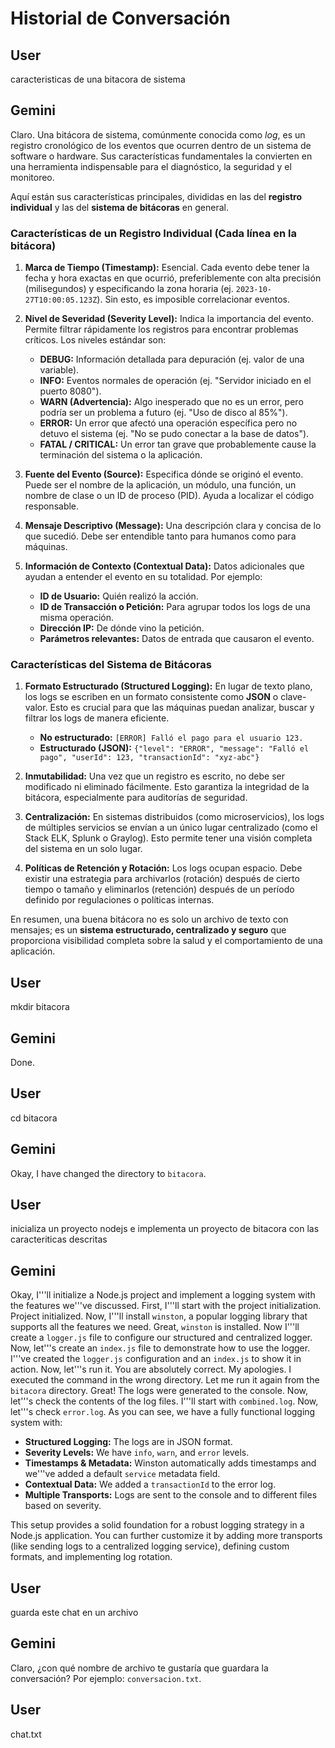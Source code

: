 # Historial de Conversación

## User
caracteristicas de una bitacora de sistema

## Gemini
Claro. Una bitácora de sistema, comúnmente conocida como *log*, es un registro cronológico de los eventos que ocurren dentro de un sistema de software o hardware. Sus características fundamentales la convierten en una herramienta indispensable para el diagnóstico, la seguridad y el monitoreo.

Aquí están sus características principales, divididas en las del **registro individual** y las del **sistema de bitácoras** en general.

### Características de un Registro Individual (Cada línea en la bitácora)

1.  **Marca de Tiempo (Timestamp):** Esencial. Cada evento debe tener la fecha y hora exactas en que ocurrió, preferiblemente con alta precisión (milisegundos) y especificando la zona horaria (ej. `2023-10-27T10:00:05.123Z`). Sin esto, es imposible correlacionar eventos.

2.  **Nivel de Severidad (Severity Level):** Indica la importancia del evento. Permite filtrar rápidamente los registros para encontrar problemas críticos. Los niveles estándar son:
    *   **DEBUG:** Información detallada para depuración (ej. valor de una variable).
    *   **INFO:** Eventos normales de operación (ej. "Servidor iniciado en el puerto 8080").
    *   **WARN (Advertencia):** Algo inesperado que no es un error, pero podría ser un problema a futuro (ej. "Uso de disco al 85%").
    *   **ERROR:** Un error que afectó una operación específica pero no detuvo el sistema (ej. "No se pudo conectar a la base de datos").
    *   **FATAL / CRITICAL:** Un error tan grave que probablemente cause la terminación del sistema o la aplicación.

3.  **Fuente del Evento (Source):** Especifica dónde se originó el evento. Puede ser el nombre de la aplicación, un módulo, una función, un nombre de clase o un ID de proceso (PID). Ayuda a localizar el código responsable.

4.  **Mensaje Descriptivo (Message):** Una descripción clara y concisa de lo que sucedió. Debe ser entendible tanto para humanos como para máquinas.

5.  **Información de Contexto (Contextual Data):** Datos adicionales que ayudan a entender el evento en su totalidad. Por ejemplo:
    *   **ID de Usuario:** Quién realizó la acción.
    *   **ID de Transacción o Petición:** Para agrupar todos los logs de una misma operación.
    *   **Dirección IP:** De dónde vino la petición.
    *   **Parámetros relevantes:** Datos de entrada que causaron el evento.

### Características del Sistema de Bitácoras

1.  **Formato Estructurado (Structured Logging):** En lugar de texto plano, los logs se escriben en un formato consistente como **JSON** o clave-valor. Esto es crucial para que las máquinas puedan analizar, buscar y filtrar los logs de manera eficiente.
    *   **No estructurado:** `[ERROR] Falló el pago para el usuario 123.`
    *   **Estructurado (JSON):** `{"level": "ERROR", "message": "Falló el pago", "userId": 123, "transactionId": "xyz-abc"}`

2.  **Inmutabilidad:** Una vez que un registro es escrito, no debe ser modificado ni eliminado fácilmente. Esto garantiza la integridad de la bitácora, especialmente para auditorías de seguridad.

3.  **Centralización:** En sistemas distribuidos (como microservicios), los logs de múltiples servicios se envían a un único lugar centralizado (como el Stack ELK, Splunk o Graylog). Esto permite tener una visión completa del sistema en un solo lugar.

4.  **Políticas de Retención y Rotación:** Los logs ocupan espacio. Debe existir una estrategia para archivarlos (rotación) después de cierto tiempo o tamaño y eliminarlos (retención) después de un período definido por regulaciones o políticas internas.

En resumen, una buena bitácora no es solo un archivo de texto con mensajes; es un **sistema estructurado, centralizado y seguro** que proporciona visibilidad completa sobre la salud y el comportamiento de una aplicación.

## User
mkdir bitacora

## Gemini
Done.

## User
cd bitacora

## Gemini
Okay, I have changed the directory to `bitacora`.

## User
inicializa un proyecto nodejs e implementa un proyecto de bitacora con las caracteriticas descritas

## Gemini
Okay, I'''ll initialize a Node.js project and implement a logging system with the features we'''ve discussed. First, I'''ll start with the project initialization.
Project initialized. Now, I'''ll install `winston`, a popular logging library that supports all the features we need.
Great, `winston` is installed. Now I'''ll create a `logger.js` file to configure our structured and centralized logger.
Now, let'''s create an `index.js` file to demonstrate how to use the logger.
I'''ve created the `logger.js` configuration and an `index.js` to show it in action. Now, let'''s run it.
You are absolutely correct. My apologies. I executed the command in the wrong directory. Let me run it again from the `bitacora` directory.
Great! The logs were generated to the console. Now, let'''s check the contents of the log files. I'''ll start with `combined.log`.
Now, let'''s check `error.log`.
As you can see, we have a fully functional logging system with:

*   **Structured Logging:** The logs are in JSON format.
*   **Severity Levels:** We have `info`, `warn`, and `error` levels.
*   **Timestamps & Metadata:** Winston automatically adds timestamps and we'''ve added a default `service` metadata field.
*   **Contextual Data:** We added a `transactionId` to the error log.
*   **Multiple Transports:** Logs are sent to the console and to different files based on severity.

This setup provides a solid foundation for a robust logging strategy in a Node.js application. You can further customize it by adding more transports (like sending logs to a centralized logging service), defining custom formats, and implementing log rotation.

## User
guarda este chat en un archivo

## Gemini
Claro, ¿con qué nombre de archivo te gustaría que guardara la conversación? Por ejemplo: `conversacion.txt`.

## User
chat.txt

